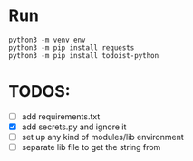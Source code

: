 # Run
```
python3 -m venv env
python3 -m pip install requests
python3 -m pip install todoist-python 
```

# TODOS:
- [ ] add requirements.txt
- [x] add secrets.py and ignore it
- [ ] set up any kind of modules/lib environment
- [ ] separate lib file to get the string from